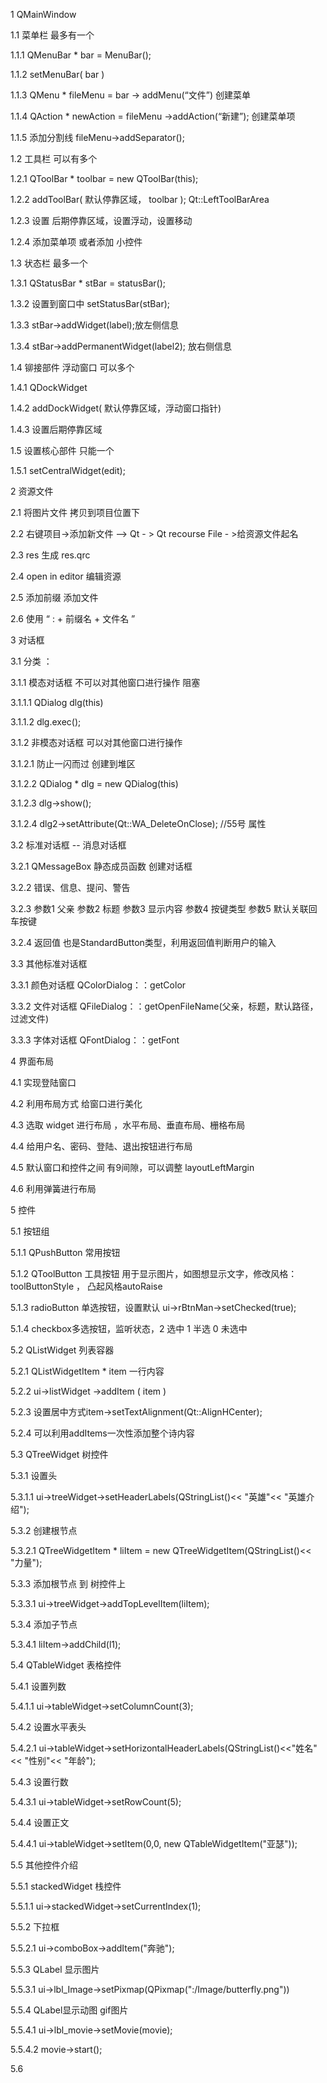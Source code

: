 1      QMainWindow

1.1     菜单栏 最多有一个

1.1.1   QMenuBar * bar = MenuBar();

1.1.2   setMenuBar( bar ) 

1.1.3   QMenu * fileMenu = bar -> addMenu(“文件”)  创建菜单

1.1.4   QAction * newAction = fileMenu ->addAction(“新建”); 创建菜单项

1.1.5   添加分割线 fileMenu->addSeparator();

1.2     工具栏 可以有多个

1.2.1   QToolBar * toolbar = new QToolBar(this);

1.2.2   addToolBar( 默认停靠区域， toolbar ); Qt::LeftToolBarArea

1.2.3   设置 后期停靠区域，设置浮动，设置移动

1.2.4   添加菜单项 或者添加 小控件

1.3     状态栏 最多一个

1.3.1   QStatusBar * stBar = statusBar();

1.3.2   设置到窗口中 setStatusBar(stBar);

1.3.3    stBar->addWidget(label);放左侧信息

1.3.4    stBar->addPermanentWidget(label2); 放右侧信息

1.4     铆接部件 浮动窗口 可以多个

1.4.1   QDockWidget 

1.4.2   addDockWidget( 默认停靠区域，浮动窗口指针)

1.4.3   设置后期停靠区域

1.5     设置核心部件 只能一个

1.5.1   setCentralWidget(edit);

2      资源文件

2.1     将图片文件 拷贝到项目位置下

2.2     右键项目->添加新文件 –> Qt - > Qt recourse File  - >给资源文件起名

2.3     res 生成 res.qrc 

2.4     open in editor 编辑资源

2.5     添加前缀 添加文件

2.6     使用 “ : + 前缀名 + 文件名 ”

3      对话框

3.1     分类 ： 

3.1.1   模态对话框  不可以对其他窗口进行操作 阻塞

3.1.1.1  QDialog dlg(this)

3.1.1.2  dlg.exec();

3.1.2   非模态对话框 可以对其他窗口进行操作

3.1.2.1  防止一闪而过 创建到堆区

3.1.2.2  QDialog * dlg = new QDialog(this)

3.1.2.3  dlg->show();

3.1.2.4  dlg2->setAttribute(Qt::WA_DeleteOnClose); //55号 属性

3.2     标准对话框 -- 消息对话框

3.2.1   QMessageBox 静态成员函数 创建对话框

3.2.2   错误、信息、提问、警告

3.2.3   参数1 父亲 参数2 标题 参数3 显示内容 参数4 按键类型 参数5 默认关联回车按键

3.2.4   返回值 也是StandardButton类型，利用返回值判断用户的输入

3.3     其他标准对话框

3.3.1   颜色对话框 QColorDialog：：getColor 

3.3.2   文件对话框 QFileDialog：：getOpenFileName(父亲，标题，默认路径，过滤文件)

3.3.3   字体对话框 QFontDialog：：getFont 

4      界面布局

4.1     实现登陆窗口

4.2     利用布局方式 给窗口进行美化

4.3     选取 widget 进行布局 ，水平布局、垂直布局、栅格布局

4.4     给用户名、密码、登陆、退出按钮进行布局

4.5     默认窗口和控件之间 有9间隙，可以调整 layoutLeftMargin

4.6     利用弹簧进行布局

5      控件

5.1     按钮组

5.1.1   QPushButton 常用按钮

5.1.2   QToolButton 工具按钮 用于显示图片，如图想显示文字，修改风格：toolButtonStyle ， 凸起风格autoRaise

5.1.3   radioButton 单选按钮，设置默认 ui->rBtnMan->setChecked(true); 

5.1.4   checkbox多选按钮，监听状态，2 选中 1 半选 0 未选中

5.2     QListWidget 列表容器

5.2.1   QListWidgetItem * item 一行内容 

5.2.2   ui->listWidget ->addItem ( item )

5.2.3   设置居中方式item->setTextAlignment(Qt::AlignHCenter);

5.2.4   可以利用addItems一次性添加整个诗内容

5.3     QTreeWidget 树控件

5.3.1   设置头 

5.3.1.1  ui->treeWidget->setHeaderLabels(QStringList()<< "英雄"<< "英雄介绍");

5.3.2   创建根节点

5.3.2.1  QTreeWidgetItem * liItem = new QTreeWidgetItem(QStringList()<< "力量");

5.3.3   添加根节点 到 树控件上

5.3.3.1  ui->treeWidget->addTopLevelItem(liItem);

5.3.4   添加子节点

5.3.4.1  liItem->addChild(l1);

5.4     QTableWidget 表格控件

5.4.1   设置列数 

5.4.1.1  ui->tableWidget->setColumnCount(3);

5.4.2   设置水平表头

5.4.2.1  ui->tableWidget->setHorizontalHeaderLabels(QStringList()<<"姓名"<< "性别"<< "年龄");

5.4.3   设置行数 

5.4.3.1  ui->tableWidget->setRowCount(5);

5.4.4   设置正文

5.4.4.1  ui->tableWidget->setItem(0,0, new QTableWidgetItem("亚瑟"));

5.5     其他控件介绍

5.5.1   stackedWidget 栈控件

5.5.1.1  ui->stackedWidget->setCurrentIndex(1);

5.5.2   下拉框

5.5.2.1  ui->comboBox->addItem("奔驰");

5.5.3   QLabel 显示图片

5.5.3.1  ui->lbl_Image->setPixmap(QPixmap(":/Image/butterfly.png"))

5.5.4   QLabel显示动图 gif图片

5.5.4.1  ui->lbl_movie->setMovie(movie);

5.5.4.2  movie->start();

5.6      
